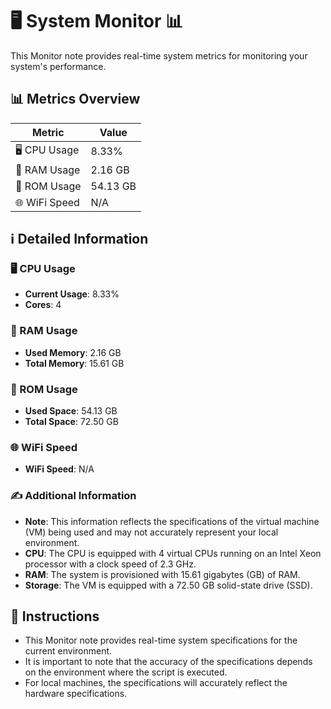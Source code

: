 
# 🖥️ System Monitor 📊

This Monitor note provides real-time system metrics for monitoring your system's performance.

## 📊 Metrics Overview

| Metric                    | Value             |
| ------------------------- | ----------------- |
| 🖥️ CPU Usage              | 8.33%       |
| 💾 RAM Usage              | 2.16 GB       |
| 💽 ROM Usage              | 54.13 GB       |
| 🌐 WiFi Speed             | N/A      |

## ℹ️ Detailed Information

### 🖥️ CPU Usage

- **Current Usage**: 8.33%
- **Cores**: 4

### 💾 RAM Usage

- **Used Memory**: 2.16 GB
- **Total Memory**: 15.61 GB

### 💽 ROM Usage

- **Used Space**: 54.13 GB
- **Total Space**: 72.50 GB

### 🌐 WiFi Speed

- **WiFi Speed**: N/A


### ✍️ Additional Information

- **Note**: This information reflects the specifications of the virtual machine (VM) being used and may not accurately represent your local environment.
- **CPU**: The CPU is equipped with  4 virtual CPUs running on an Intel Xeon processor with a clock speed of 2.3 GHz.
- **RAM**: The system is provisioned with 15.61 gigabytes (GB) of RAM.
- **Storage**: The VM is equipped with a 72.50 GB solid-state drive (SSD).

## 📝 Instructions

- This Monitor note provides real-time system specifications for the current environment.
- It is important to note that the accuracy of the specifications depends on the environment where the script is executed.
- For local machines, the specifications will accurately reflect the hardware specifications.
